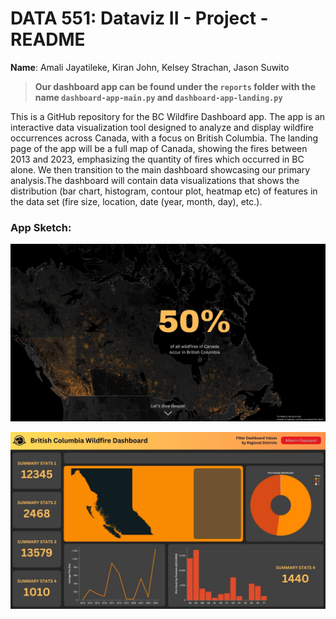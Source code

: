 # DATA 551: Dataviz II - Project - README

**Name**: Amali Jayatileke, Kiran John, Kelsey Strachan, Jason Suwito

> **Our dashboard app can be found under the `reports` folder with the name `dashboard-app-main.py` and `dashboard-app-landing.py`**

This is a GitHub repository for the BC Wildfire Dashboard app. The app is an interactive data visualization tool designed to analyze and display wildfire occurrences across Canada, with a focus on British Columbia. The landing page of the app will be a full map of Canada, showing the fires between 2013 and 2023, emphasizing the quantity of fires which occurred in BC alone. We then transition to the main dashboard showcasing our primary analysis.The dashboard will contain data visualizations that shows the distribution (bar chart, histogram, contour plot, heatmap etc) of features in the data set (fire size, location, date (year, month, day), etc.).

### App Sketch:

![sketch-1](images/sketch-1.jpg)

![sketch-2](images/sketch-2.jpg)
